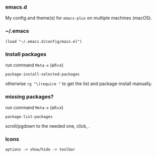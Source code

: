 
### emacs.d

My config and theme(s) for `emacs-plus` on multiple machines (macOS).

### ~/.emacs

```
(load "~/.emacs.d/config/main.el")
```

### Install packages

run command `Meta-x` (alt+x)

`package-install-selected-packages`

otherwise `rg "\(require "` to get the list and package-install manually.


### missing packages?

run command `Meta-x` (alt+x)

`package-list-packages`

scroll/pgdown to the needed one, click, <install>.


### Icons

`options -> show/hide -> toolbar`

